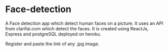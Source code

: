 # Face-detection
A Face detection app which detect human faces on a picture.
It uses an API from clarifai.com which detect the faces. 
It is created using ReactJs, Express and postgreSQL deployed on heroku.

Register and paste the link of any .jpg image.
